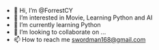 - 👋 Hi, I’m @ForrestCY
- 👀 I’m interested in Movie, Learning Python and AI
- 🌱 I’m currently learning Python
- 💞️ I’m looking to collaborate on ...
- 📫 How to reach me swordman168@gmail.com

<!---
ForrestCY/ForrestCY is a ✨ special ✨ repository because its `README.md` (this file) appears on your GitHub profile.
You can click the Preview link to take a look at your changes.
--->
